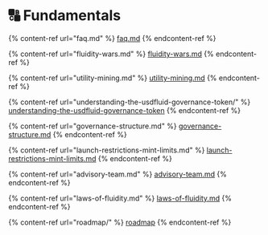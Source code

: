 # 🔠 Fundamentals

{% content-ref url="faq.md" %}
[faq.md](faq.md)
{% endcontent-ref %}

{% content-ref url="fluidity-wars.md" %}
[fluidity-wars.md](fluidity-wars.md)
{% endcontent-ref %}

{% content-ref url="utility-mining.md" %}
[utility-mining.md](utility-mining.md)
{% endcontent-ref %}

{% content-ref url="understanding-the-usdfluid-governance-token/" %}
[understanding-the-usdfluid-governance-token](understanding-the-usdfluid-governance-token/)
{% endcontent-ref %}

{% content-ref url="governance-structure.md" %}
[governance-structure.md](governance-structure.md)
{% endcontent-ref %}

{% content-ref url="launch-restrictions-mint-limits.md" %}
[launch-restrictions-mint-limits.md](launch-restrictions-mint-limits.md)
{% endcontent-ref %}

{% content-ref url="advisory-team.md" %}
[advisory-team.md](advisory-team.md)
{% endcontent-ref %}

{% content-ref url="laws-of-fluidity.md" %}
[laws-of-fluidity.md](laws-of-fluidity.md)
{% endcontent-ref %}

{% content-ref url="roadmap/" %}
[roadmap](roadmap/)
{% endcontent-ref %}
